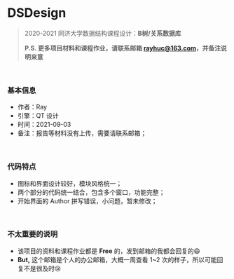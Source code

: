 # DSDesign
> 2020-2021 同济大学数据结构课程设计：**B树/关系数据库**
>
> **P.S. 更多项目材料和课程作业，请联系邮箱 rayhuc@163.com，并备注说明来意**

<br/>

### 基本信息

- 作者：Ray
- 引擎：QT 设计
- 时间：2021-09-03
- 备注：报告等材料没有上传，需要请联系邮箱；

<br/>

### 代码特点

- 图标和界面设计较好，模块风格统一；
- 两个部分的代码统一结合，包含多个窗口，功能完整；
- 开始界面的 Author 拼写错误，小问题，暂未修改；

<br/>

### 不太重要的说明

- 该项目的资料和课程作业都是 **Free** 的，发到邮箱的我都会回复的:smile:
- **But,** 这个邮箱是个人的办公邮箱，大概一周查看 1~2 次的样子，所以可能回复不是很及时:cry:
